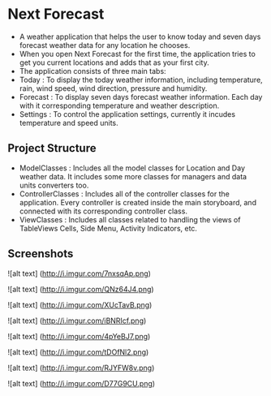 # Next Forecast

- A weather application that helps the user to know today and seven days forecast weather data for any location he chooses.
- When you open Next Forecast for the first time, the application tries to get you current locations and adds that as your first city.
- The application consists of three main tabs:
- Today : To display the today weather information, including temperature, rain, wind speed, wind direction, pressure and humidity.
- Forecast : To display seven days forecast weather information. Each day with it corresponding temperature and weather description.
- Settings : To control the application settings, currently it incudes temperature and speed units.

## Project Structure
- ModelClasses : Includes all the model classes for Location and Day weather data. It includes some more classes for managers and data units converters too.
- ControllerClasses : Includes all of the controller classes for the application. Every controller is created inside the main storyboard, and connected with
its corresponding controller class.
- ViewClasses : Includes all classes related to handling the views of TableViews Cells, Side Menu, Activity Indicators, etc.

## Screenshots

![alt text] (http://i.imgur.com/7nxsqAp.png)

![alt text] (http://i.imgur.com/QNz64J4.png)

![alt text] (http://i.imgur.com/XUcTavB.png)

![alt text] (http://i.imgur.com/iBNRIcf.png)

![alt text] (http://i.imgur.com/4pYeBJ7.png)

![alt text] (http://i.imgur.com/tDOfNl2.png)

![alt text] (http://i.imgur.com/RJYFW8v.png)

![alt text] (http://i.imgur.com/D77G9CU.png)
